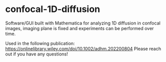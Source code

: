 # confocal-1D-diffusion

Software/GUI built with Mathematica for analyzing 1D diffusion in confocal images, imaging plane is fixed and experiments can be performed over time.

Used in the following publication: https://onlinelibrary.wiley.com/doi/10.1002/adhm.202200804
Please reach out if you have any questions!
